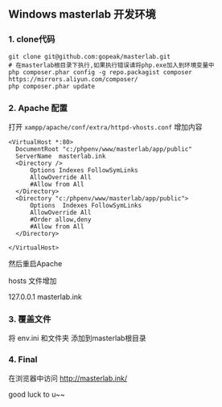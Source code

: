

## Windows masterlab 开发环境
 

### 1. clone代码
 
```text
git clone git@github.com:gopeak/masterlab.git
# 在masterlab根目录下执行,如果执行错误请将php.exe加入到环境变量中
php composer.phar config -g repo.packagist composer https://mirrors.aliyun.com/composer/
php composer.phar update  

```
 

### 2. Apache 配置
 
打开 `xampp/apache/conf/extra/httpd-vhosts.conf`
增加内容
  ```text
  <VirtualHost *:80>
    DocumentRoot "c:/phpenv/www/masterlab/app/public"
    ServerName  masterlab.ink
    <Directory />
        Options Indexes FollowSymLinks
        AllowOverride All
        #Allow from All
    </Directory>
    <Directory "c:/phpenv/www/masterlab/app/public">
        Options  Indexes FollowSymLinks
        AllowOverride All
        #Order allow,deny
        #Allow from All
    </Directory>
 
  </VirtualHost>
```
 然后重启Apache  
 
 hosts 文件增加  
 
 127.0.0.1 masterlab.ink
 
### 3. 覆盖文件

将 env.ini 和文件夹 添加到masterlab根目录



### 4. Final
 
在浏览器中访问  http://masterlab.ink/ 
 
good luck to u~~  


 
 